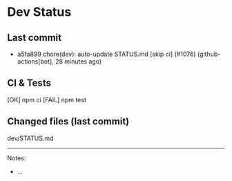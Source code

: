 # Dev Status

## Last commit
- a5fa899 chore(dev): auto-update STATUS.md [skip ci] (#1076) (github-actions[bot], 28 minutes ago)
## CI & Tests
[OK] npm ci
[FAIL] npm test

## Changed files (last commit)
dev/STATUS.md

---
Notes:
- ...
